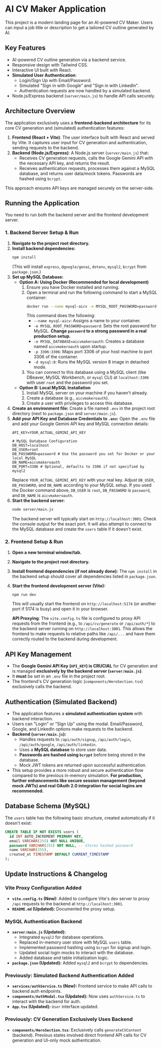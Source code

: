 # AI CV Maker Application

This project is a modern landing page for an AI-powered CV Maker. Users can input a job title or description to get a tailored CV outline generated by AI.

## Key Features

*   AI-powered CV outline generation via a backend service.
*   Responsive design with Tailwind CSS.
*   Interactive UI built with React.
*   **Simulated User Authentication**:
    *   Login/Sign Up with Email/Password.
    *   Simulated "Sign in with Google" and "Sign in with LinkedIn".
    *   Authentication requests are now handled by a simulated backend.
*   Node.js/Express backend (`server/main.js`) to handle API calls securely.

## Architecture Overview

The application exclusively uses a **frontend-backend architecture** for its core CV generation and (simulated) authentication features:

1.  **Frontend (React + Vite)**: The user interface built with React and served by Vite. It captures user input for CV generation and authentication, sending requests to the backend.
2.  **Backend (Node.js/Express)**: A Node.js server (`server/main.js`) that:
    *   Receives CV generation requests, calls the Google Gemini API with the necessary API key, and returns the result.
    *   Receives authentication requests, processes them against a MySQL database, and returns user data/mock tokens. Passwords are hashed using `bcrypt`.

This approach ensures API keys are managed securely on the server-side.

## Running the Application

You need to run both the backend server and the frontend development server.

### 1. Backend Server Setup & Run

1.  **Navigate to the project root directory.**
2.  **Install backend dependencies:**
    ```bash
    npm install
    ```
    (This will install `express`, `@google/genai`, `dotenv`, `mysql2`, `bcrypt` from `package.json`.)
3.  **Set up MySQL Database:**
    *   **Option A: Using Docker (Recommended for local development)**
        1.  Ensure you have Docker installed and running.
        2.  Open a terminal and run the following command to start a MySQL container:
            ```bash
            docker run --name mysql-aicv -e MYSQL_ROOT_PASSWORD=password -e MYSQL_DATABASE=aicvmakeroauth -p 3306:3306 -d mysql:8
            ```
            This command does the following:
            *   `--name mysql-aicv`: Assigns a name to your container.
            *   `-e MYSQL_ROOT_PASSWORD=password`: Sets the root password for MySQL. **Change `password` to a strong password in a real production setup.**
            *   `-e MYSQL_DATABASE=aicvmakeroauth`: Creates a database named `aicvmakeroauth` upon startup.
            *   `-p 3306:3306`: Maps port 3306 of your host machine to port 3306 of the container.
            *   `-d mysql:8`: Runs the MySQL version 8 image in detached mode.
        3.  You can connect to this database using a MySQL client (like DBeaver, MySQL Workbench, or `mysql` CLI) at `localhost:3306` with user `root` and the password you set.
    *   **Option B: Local MySQL Installation**
        1.  Install MySQL server on your machine if you haven't already.
        2.  Create a database (e.g., `aicvmakeroauth`).
        3.  Create a user with privileges to access this database.
4.  **Create an environment file:**
    Create a file named `.env` in the project root directory (next to `package.json` and `server/main.js`).
5.  **Add your API Key and Database Credentials to `.env`:**
    Open the `.env` file and add your Google Gemini API key and MySQL connection details:
    ```dotenv
    API_KEY=YOUR_ACTUAL_GEMINI_API_KEY

    # MySQL Database Configuration
    DB_HOST=localhost
    DB_USER=root
    DB_PASSWORD=password # Use the password you set for Docker or your local MySQL
    DB_NAME=aicvmakeroauth
    DB_PORT=3306 # Optional, defaults to 3306 if not specified by mysql2
    ```
    Replace `YOUR_ACTUAL_GEMINI_API_KEY` with your real key. Adjust `DB_USER`, `DB_PASSWORD`, and `DB_NAME` according to your MySQL setup. If you used the Docker command above, `DB_USER` is `root`, `DB_PASSWORD` is `password`, and `DB_NAME` is `aicvmakeroauth`.
6.  **Start the backend server:**
    ```bash
    node server/main.js
    ```
    The backend server will typically start on `http://localhost:3001`. Check the console output for the exact port. It will also attempt to connect to the MySQL database and create the `users` table if it doesn't exist.

### 2. Frontend Setup & Run

1.  **Open a new terminal window/tab.**
2.  **Navigate to the project root directory.**
3.  **Install frontend dependencies (if not already done):**
    The `npm install` in the backend setup should cover all dependencies listed in `package.json`.
4.  **Start the frontend development server (Vite):**
    ```bash
    npm run dev
    ```
    This will usually start the frontend on `http://localhost:5174` (or another port if 5174 is busy) and open it in your browser.

    **API Proxying**: The `vite.config.ts` file is configured to proxy API requests from the frontend (e.g., to `/api/cv/generate` or `/api/auth/*`) to the backend server running on `http://localhost:3001`. This allows the frontend to make requests to relative paths like `/api/...` and have them correctly routed to the backend during development.

## API Key Management

*   The **Google Gemini API Key (`API_KEY`) is CRUCIAL** for CV generation and is managed **exclusively by the backend server (`server/main.js`)**.
*   It **must** be set in an `.env` file in the project root.
*   The frontend's CV generation logic (`components/HeroSection.tsx`) exclusively calls the backend.

## Authentication (Simulated Backend)

*   The application features a **simulated authentication system** with backend interaction.
*   Users can "Login" or "Sign Up" using the modal. Email/Password, Google, and LinkedIn options make requests to the backend.
*   **Backend (`server/main.js`):**
    *   Handles requests to `/api/auth/signup`, `/api/auth/login`, `/api/auth/google`, `/api/auth/linkedin`.
    *   Uses a **MySQL database** to store user data.
    *   **Passwords are hashed using `bcrypt`** before being stored in the database.
    *   Mock JWT tokens are returned upon successful authentication.
*   This setup provides a more robust and secure authentication flow compared to the previous in-memory simulation. **For production, further enhancements like secure session management (beyond mock JWTs) and real OAuth 2.0 integration for social logins are recommended.**

## Database Schema (MySQL)

The `users` table has the following basic structure, created automatically if it doesn't exist:

```sql
CREATE TABLE IF NOT EXISTS users (
  id INT AUTO_INCREMENT PRIMARY KEY,
  email VARCHAR(255) NOT NULL UNIQUE,
  password VARCHAR(255) NOT NULL, -- Stores hashed password
  name VARCHAR(255),
  created_at TIMESTAMP DEFAULT CURRENT_TIMESTAMP
);
```

## Update Instructions & Changelog

### Vite Proxy Configuration Added
*   **`vite.config.ts` (New):** Added to configure Vite's dev server to proxy `/api` requests to the backend at `http://localhost:3001`.
*   **`README.md` (Updated):** Documented the proxy setup.

### MySQL Authentication Backend
*   **`server/main.js` (Updated):**
    *   Integrated `mysql2` for database operations.
    *   Replaced in-memory user store with MySQL `users` table.
    *   Implemented password hashing using `bcrypt` for signup and login.
    *   Updated social login mocks to interact with the database.
    *   Added database and table initialization logic.
*   **`package.json` (Updated):** Added `mysql2` and `bcrypt` to dependencies.

### Previously: Simulated Backend Authentication Added
*   **`services/authService.ts` (New):** Frontend service to make API calls to backend auth endpoints.
*   **`components/AuthModal.tsx` (Updated):** Now uses `authService.ts` to interact with the backend for auth.
*   **`App.tsx` (Updated):** `User` interface updated.

### Previously: CV Generation Exclusively Uses Backend
*   **`components/HeroSection.tsx`**: Exclusively calls `generateCVContent` (backend).
Previous states involved direct frontend API calls for CV generation and UI-only mock authentication.